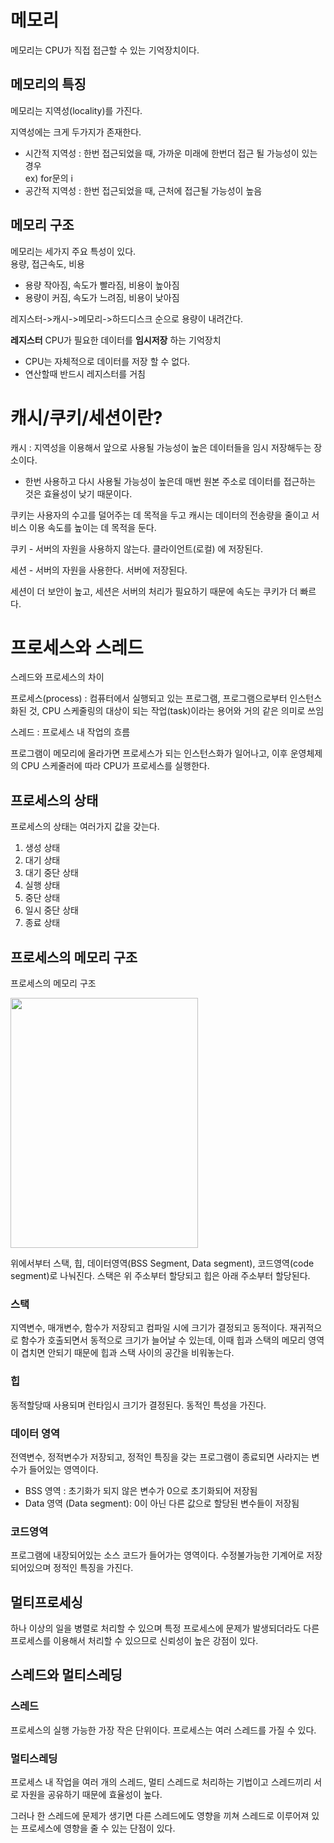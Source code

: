 # 메모리

메모리는 CPU가 직접 접근할 수 있는 기억장치이다.

## 메모리의 특징

메모리는 지역성(locality)를 가진다.

지역성에는 크게 두가지가 존재한다.

- 시간적 지역성 : 한번 접근되었을 때, 가까운 미래에 한번더 접근 될 가능성이 있는 경우  
  ex) for문의 i
- 공간적 지역성 : 한번 접근되었을 때, 근처에 접근될 가능성이 높음

## 메모리 구조

메모리는 세가지 주요 특성이 있다.  
용량, 접근속도, 비용

- 용량 작아짐, 속도가 빨라짐, 비용이 높아짐
- 용량이 커짐, 속도가 느려짐, 비용이 낮아짐

레지스터->캐시->메모리->하드디스크 순으로 용량이 내려간다.

**레지스터** CPU가 필요한 데이터를 **임시저장** 하는 기억장치

- CPU는 자체적으로 데이터를 저장 할 수 없다.
- 연산할때 반드시 레지스터를 거침

# 캐시/쿠키/세션이란?

캐시 : 지역성을 이용해서 앞으로 사용될 가능성이 높은 데이터들을 임시 저장해두는 장소이다.

- 한번 사용하고 다시 사용될 가능성이 높은데 매번 원본 주소로 데이터를 접근하는 것은 효율성이 낮기 때문이다.

쿠키는 사용자의 수고를 덜어주는 데 목적을 두고 캐시는 데이터의 전송량을 줄이고 서비스 이용 속도를 높이는 데 목적을 둔다.

쿠키 - 서버의 자원을 사용하지 않는다. 클라이언트(로컬) 에 저장된다.

세션 - 서버의 자원을 사용한다. 서버에 저장된다.

세션이 더 보안이 높고, 세션은 서버의 처리가 필요하기 때문에 속도는 쿠키가 더 빠르다.

# 프로세스와 스레드

스레드와 프로세스의 차이

프로세스(process) : 컴퓨터에서 실행되고 있는 프로그램, 프로그램으로부터 인스턴스화된 것, CPU 스케줄링의 대상이 되는 작업(task)이라는 용어와 거의 같은 의미로 쓰임

스레드 : 프로세스 내 작업의 흐름

프로그램이 메모리에 올라가면 프로세스가 되는 인스턴스화가 일어나고, 이후 운영체제의 CPU 스케줄러에 따라 CPU가 프로세스를 실행한다.

## 프로세스의 상태

프로세스의 상태는 여러가지 값을 갖는다.

1.  생성 상태
2.  대기 상태
3.  대기 중단 상태
4.  실행 상태
5.  중단 상태
6.  일시 중단 상태
7.  종료 상태

## 프로세스의 메모리 구조

프로세스의 메모리 구조

<img src="https://oopy.lazyrockets.com/api/v2/notion/image?src=https%3A%2F%2Fs3-us-west-2.amazonaws.com%2Fsecure.notion-static.com%2F477f2f76-82e9-4933-95fa-9f24444ab3e8%2FScreen_Shot_2020-07-15_at_20.05.23.png&blockId=d00e2bb7-7628-48f4-877e-cf7cf89256f3" width="300" height="400" />

위에서부터 스택, 힙, 데이터영역(BSS Segment, Data segment), 코드영역(code segment)로 나눠진다. 스택은 위 주소부터 할당되고 힙은 아래 주소부터 할당된다.

### 스택

지역변수, 매개변수, 함수가 저장되고 컴파일 시에 크기가 결정되고 동적이다.
재귀적으로 함수가 호출되면서 동적으로 크기가 늘어날 수 있는데, 이때 힙과 스택의 메모리 영역이 겹치면 안되기 때문에 힙과 스택 사이의 공간을 비워놓는다.

### 힙

동적할당때 사용되며 런타임시 크기가 결정된다.
동적인 특성을 가진다.

### 데이터 영역

전역변수, 정적변수가 저장되고, 정적인 특징을 갖는 프로그램이 종료되면 사라지는 변수가 들어있는 영역이다.

- BSS 영역 : 초기화가 되지 않은 변수가 0으로 초기화되어 저장됨
- Data 영역 (Data segment): 0이 아닌 다른 값으로 할당된 변수들이 저장됨

### 코드영역

프로그램에 내장되어있는 소스 코드가 들어가는 영역이다. 수정불가능한 기계어로 저장되어있으며 정적인 특징을 가진다.

## 멀티프로세싱

하나 이상의 일을 병렬로 처리할 수 있으며 특정 프로세스에 문제가 발생되더라도 다른 프로세스를 이용해서 처리할 수 있으므로 신뢰성이 높은 강점이 있다.

## 스레드와 멀티스레딩

### 스레드

프로세스의 실행 가능한 가장 작은 단위이다. 프로세스는 여러 스레드를 가질 수 있다.

### 멀티스레딩

프로세스 내 작업을 여러 개의 스레드, 멀티 스레드로 처리하는 기법이고 스레드끼리 서로 자원을 공유하기 때문에 효율성이 높다.

그러나 한 스레드에 문제가 생기면 다른 스레드에도 영향을 끼쳐 스레드로 이루어져 있는 프로세스에 영향을 줄 수 있는 단점이 있다.
